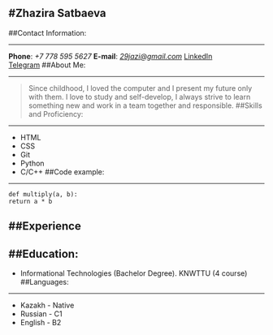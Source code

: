 #Zhazira Satbaeva
---
##Contact Information:
********* 
**Phone**: *+7 778 595 5627*
**E-mail**: *29jazi@gmail.com*
[LinkedIn]("https://www.linkedin.com/in/29jazi/")                 
[Telegram]("https://t.me/jazi29")
##About Me:
********* 
>Since childhood, I loved the computer and I present my future only with them. I love to study and self-develop, I always strive to learn something new and work in a team together and responsible.
##Skills and Proficiency:
---
* HTML
* CSS
* Git 
* Python
* C/C++
##Code example:
---
```
def multiply(a, b):
return a * b
```
##Experience
---
##Education:
---
* Informational Technologies (Bachelor Degree).
KNWTTU (4 course)
##Languages:
---
* Kazakh - Native 
* Russian - C1
* English - B2

